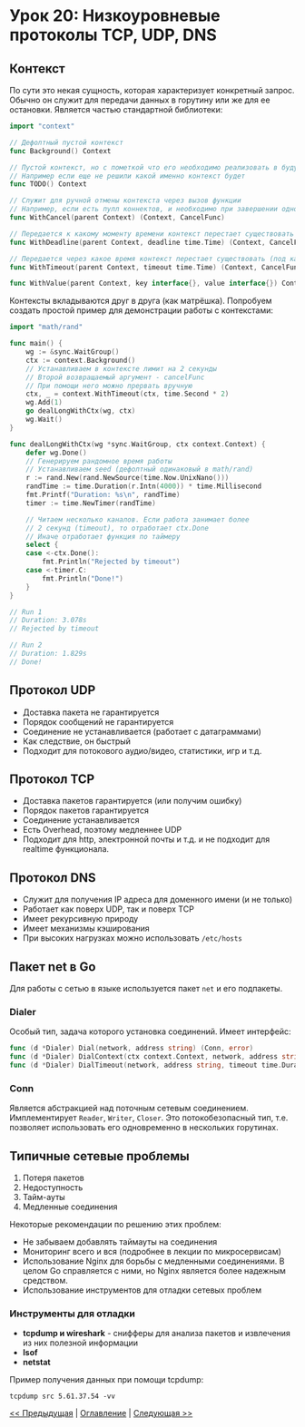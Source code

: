 # Урок 20: Низкоуровневые протоколы TCP, UDP, DNS

## Контекст
По сути это некая сущность, которая характеризует конкретный запрос. Обычно он служит для передачи данных в горутину
или же для ее остановки. Является частью стандартной библиотеки:
```go
import "context"

// Дефолтный пустой контекст
func Background() Context

// Пустой контекст, но с пометкой что его необходимо реализовать в будущем
// Например если еще не решили какой именно контекст будет
func TODO() Context

// Служит для ручной отмены контекста через вызов функции
// Например, если есть пулл коннектов, и необходимо при завершении одного отменить все остальные
func WithCancel(parent Context) (Context, CancelFunc)

// Передается к какому моменту времени контекст перестает существовать
func WithDeadline(parent Context, deadline time.Time) (Context, CancelFunc)

// Передается через какое время контекст перестает существовать (под капотом WithDeadline)
func WithTimeout(parent Context, timeout time.Time) (Context, CancelFunc)

func WithValue(parent Context, key interface{}, value interface{}) Context
```

Контексты вкладываются друг в друга (как матрёшка). 
Попробуем создать простой пример для демонстрации работы с контекстами:
```go
import "math/rand"

func main() {
	wg := &sync.WaitGroup()
	ctx := context.Background()
    // Устанавливаем в контексте лимит на 2 секунды
    // Второй возвращаемый аргумент - cancelFunc
    // При помощи него можно прервать вручную
	ctx, _ = context.WithTimeout(ctx, time.Second * 2)
	wg.Add(1)
	go dealLongWithCtx(wg, ctx)
	wg.Wait()
}

func dealLongWithCtx(wg *sync.WaitGroup, ctx context.Context) {
	defer wg.Done()
    // Генерируем рандомное время работы
    // Устанавливаем seed (дефолтный одинаковый в math/rand)
	r := rand.New(rand.NewSource(time.Now.UnixNano()))
	randTime := time.Duration(r.Intn(4000)) * time.Millisecond
	fmt.Printf("Duration: %s\n", randTime)
	timer := time.NewTimer(randTime)

	// Читаем несколько каналов. Если работа занимает более
	// 2 секунд (timeout), то отработает ctx.Done
	// Иначе отработает функция по таймеру
	select {
	case <-ctx.Done():
		fmt.Println("Rejected by timeout")
	case <-timer.C:
		fmt.Println("Done!")
	}
}

// Run 1
// Duration: 3.078s
// Rejected by timeout

// Run 2
// Duration: 1.829s
// Done!
```

## Протокол UDP
* Доставка пакета не гарантируется
* Порядок сообщений не гарантируется
* Соединение не устанавливается (работает с датаграммами)
* Как следствие, он быстрый
* Подходит для потокового аудио/видео, статистики, игр и т.д.

## Протокол TCP
* Доставка пакетов гарантируется (или получим ошибку)
* Порядок пакетов гарантируется
* Соединение устанавливается
* Есть Overhead, поэтому медленнее UDP
* Подходит для http, электронной почты и т.д. и не подходит для realtime функционала.

## Протокол DNS
* Служит для получения IP адреса для доменного имени (и не только)
* Работает как поверх UDP, так и поверх TCP
* Имеет рекурсивную природу
* Имеет механизмы кэширования
* При высоких нагрузках можно использовать `/etc/hosts`

## Пакет net в Go
Для работы с сетью в языке используется пакет `net` и его подпакеты.

### Dialer
Особый тип, задача которого установка соединений. Имеет интерфейс:
```go
func (d *Dialer) Dial(network, address string) (Conn, error)
func (d *Dialer) DialContext(ctx context.Context, network, address string) (Conn, error)
func (d *Dialer) DialTimeout(network, address string, timeout time.Duration) (Conn, error)
```

### Conn
Является абстракцией над поточным сетевым соединением. Имплементирует `Reader`, `Writer`, `Closer`. Это потокобезопасный
тип, т.е. позволяет использовать его одновременно в нескольких горутинах.

## Типичные сетевые проблемы
1. Потеря пакетов
2. Недоступность
3. Тайм-ауты
4. Медленные соединения

Некоторые рекомендации по решению этих проблем:
* Не забываем добавлять таймауты на соединения
* Мониторинг всего и вся (подробнее в лекции по микросервисам)
* Использование Nginx для борьбы с медленными соединениями. В целом Go справляется с ними, но Nginx является более надежным средством.
* Использование инструментов для отладки сетевых проблем

### Инструменты для отладки
* **tcpdump и wireshark** - снифферы для анализа пакетов и извлечения из них полезной информации
* **lsof**
* **netstat**

Пример получения данных при помощи tcpdump:
```
tcpdump src 5.61.37.54 -vv
```

[<< Предыдущая](17-profiling.md) | [Оглавление](../readme.md) | [Следующая >>](21-http.md)

